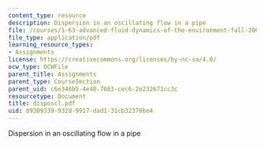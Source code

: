```yaml
---
content_type: resource
description: Dispersion in an oscillating flow in a pipe
file: /courses/1-63-advanced-fluid-dynamics-of-the-environment-fall-2002/09309339932d9917dad131cb32376be4_disposcl.pdf
file_type: application/pdf
learning_resource_types:
- Assignments
license: https://creativecommons.org/licenses/by-nc-sa/4.0/
ocw_type: OCWFile
parent_title: Assignments
parent_type: CourseSection
parent_uid: c6e346b5-4e40-7683-cec6-2e232671cc3c
resourcetype: Document
title: disposcl.pdf
uid: 09309339-932d-9917-dad1-31cb32376be4
---
```

Dispersion in an oscillating flow in a pipe